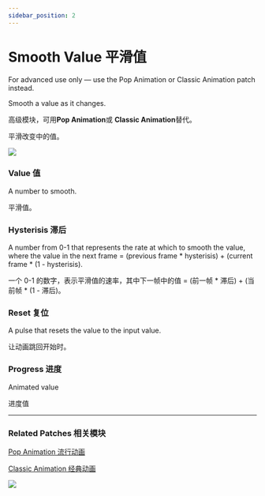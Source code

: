 ```yaml
---
sidebar_position: 2
---
```


# Smooth Value 平滑值

For advanced use only — use the Pop Animation or Classic Animation patch instead.

Smooth a value as it changes.

高级模块，可用**Pop Animation**或 **Classic Animation**替代。

平滑改变中的值。

![](https://s3.us-west-2.amazonaws.com/secure.notion-static.com/ebec5eee-7319-46ba-8013-b401b663b50e/Untitled.png?X-Amz-Algorithm=AWS4-HMAC-SHA256&X-Amz-Content-Sha256=UNSIGNED-PAYLOAD&X-Amz-Credential=AKIAT73L2G45EIPT3X45%2F20220602%2Fus-west-2%2Fs3%2Faws4_request&X-Amz-Date=20220602T151609Z&X-Amz-Expires=86400&X-Amz-Signature=794aef2ff7adefa937d8658a91a54ce2588349d9ae61f280f04ea252f3081441&X-Amz-SignedHeaders=host&response-content-disposition=filename%20%3D%22Untitled.png%22&x-id=GetObject)

### Value 值

A number to smooth.

平滑值。

### Hysterisis 滞后

A number from 0-1 that represents the rate at which to smooth the value, where the value in the next frame = (previous frame * hysterisis) + (current frame * (1 - hysterisis).

一个 0-1 的数字，表示平滑值的速率，其中下一帧中的值 = (前一帧 * 滞后) + (当前帧 * (1 - 滞后)。

### Reset 复位

A pulse that resets the value to the input value.

让动画跳回开始时。

### Progress 进度

Animated value

进度值

---

### Related Patches 相关模块

[Pop Animation 流行动画](./Pop%20Animation)

[Classic Animation 经典动画](./Classic%20Animation)

![](https://s3.us-west-2.amazonaws.com/secure.notion-static.com/f6e4af66-7fdf-4297-95cc-7cde2c2e1acd/Untitled.png?X-Amz-Algorithm=AWS4-HMAC-SHA256&X-Amz-Content-Sha256=UNSIGNED-PAYLOAD&X-Amz-Credential=AKIAT73L2G45EIPT3X45%2F20220602%2Fus-west-2%2Fs3%2Faws4_request&X-Amz-Date=20220602T151620Z&X-Amz-Expires=86400&X-Amz-Signature=5214a777175c690e1ae71d294201d38fd3d3361d41157765bc6e126045a1317f&X-Amz-SignedHeaders=host&response-content-disposition=filename%20%3D%22Untitled.png%22&x-id=GetObject)
